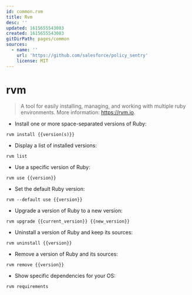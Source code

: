 ```yaml
---
id: common.rvm
title: Rvm
desc: ''
updated: 1615655543083
created: 1615655543083
gitDirPath: pages/common
sources:
  - name: ''
    url: 'https://github.com/salesforce/policy_sentry'
    license: MIT
---
```

# rvm

> A tool for easily installing, managing, and working with multiple ruby environments.
> More information: <https://rvm.io>.

- Install one or more space-separated versions of Ruby:

`rvm install {{version(s)}}`

- Display a list of installed versions:

`rvm list`

- Use a specific version of Ruby:

`rvm use {{version}}`

- Set the default Ruby version:

`rvm --default use {{version}}`

- Upgrade a version of Ruby to a new version:

`rvm upgrade {{current_version}} {{new_version}}`

- Uninstall a version of Ruby and keep its sources:

`rvm uninstall {{version}}`

- Remove a version of Ruby and its sources:

`rvm remove {{version}}`

- Show specific dependencies for your OS:

`rvm requirements`

